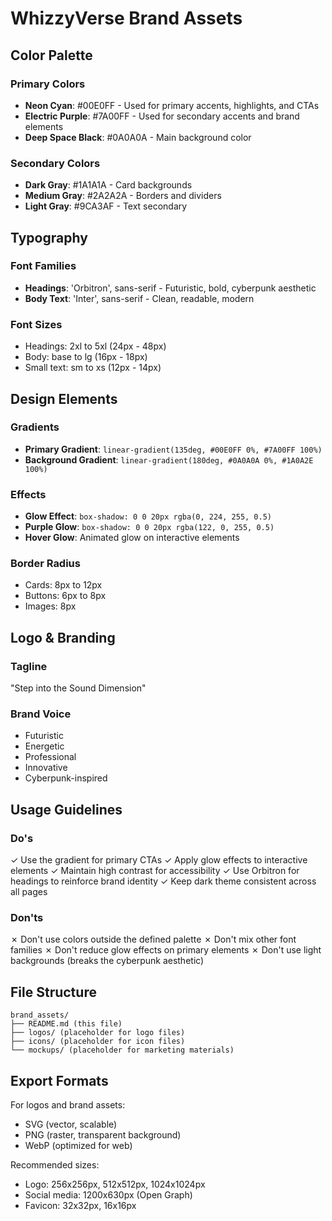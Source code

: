 # WhizzyVerse Brand Assets

## Color Palette

### Primary Colors
- **Neon Cyan**: #00E0FF - Used for primary accents, highlights, and CTAs
- **Electric Purple**: #7A00FF - Used for secondary accents and brand elements
- **Deep Space Black**: #0A0A0A - Main background color

### Secondary Colors
- **Dark Gray**: #1A1A1A - Card backgrounds
- **Medium Gray**: #2A2A2A - Borders and dividers
- **Light Gray**: #9CA3AF - Text secondary

## Typography

### Font Families
- **Headings**: 'Orbitron', sans-serif - Futuristic, bold, cyberpunk aesthetic
- **Body Text**: 'Inter', sans-serif - Clean, readable, modern

### Font Sizes
- Headings: 2xl to 5xl (24px - 48px)
- Body: base to lg (16px - 18px)
- Small text: sm to xs (12px - 14px)

## Design Elements

### Gradients
- **Primary Gradient**: `linear-gradient(135deg, #00E0FF 0%, #7A00FF 100%)`
- **Background Gradient**: `linear-gradient(180deg, #0A0A0A 0%, #1A0A2E 100%)`

### Effects
- **Glow Effect**: `box-shadow: 0 0 20px rgba(0, 224, 255, 0.5)`
- **Purple Glow**: `box-shadow: 0 0 20px rgba(122, 0, 255, 0.5)`
- **Hover Glow**: Animated glow on interactive elements

### Border Radius
- Cards: 8px to 12px
- Buttons: 6px to 8px
- Images: 8px

## Logo & Branding

### Tagline
"Step into the Sound Dimension"

### Brand Voice
- Futuristic
- Energetic
- Professional
- Innovative
- Cyberpunk-inspired

## Usage Guidelines

### Do's
✓ Use the gradient for primary CTAs
✓ Apply glow effects to interactive elements
✓ Maintain high contrast for accessibility
✓ Use Orbitron for headings to reinforce brand identity
✓ Keep dark theme consistent across all pages

### Don'ts
✗ Don't use colors outside the defined palette
✗ Don't mix other font families
✗ Don't reduce glow effects on primary elements
✗ Don't use light backgrounds (breaks the cyberpunk aesthetic)

## File Structure

```
brand_assets/
├── README.md (this file)
├── logos/ (placeholder for logo files)
├── icons/ (placeholder for icon files)
└── mockups/ (placeholder for marketing materials)
```

## Export Formats

For logos and brand assets:
- SVG (vector, scalable)
- PNG (raster, transparent background)
- WebP (optimized for web)

Recommended sizes:
- Logo: 256x256px, 512x512px, 1024x1024px
- Social media: 1200x630px (Open Graph)
- Favicon: 32x32px, 16x16px

